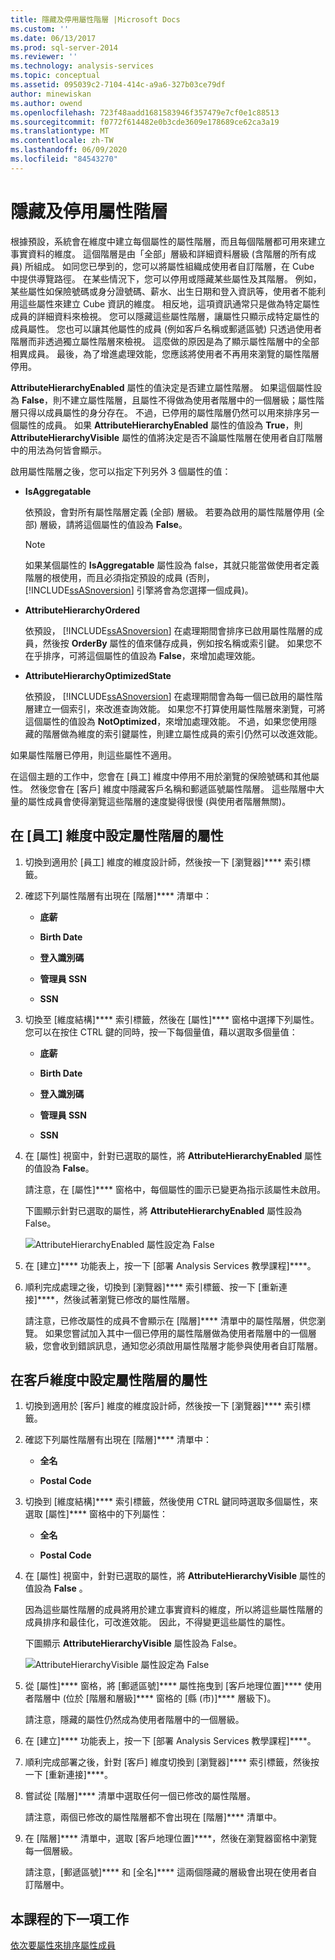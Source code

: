 ```yaml
---
title: 隱藏及停用屬性階層 |Microsoft Docs
ms.custom: ''
ms.date: 06/13/2017
ms.prod: sql-server-2014
ms.reviewer: ''
ms.technology: analysis-services
ms.topic: conceptual
ms.assetid: 095039c2-7104-414c-a9a6-327b03ce79df
author: minewiskan
ms.author: owend
ms.openlocfilehash: 723f48aadd1681583946f357479e7cf0e1c88513
ms.sourcegitcommit: f0772f614482e0b3cde3609e178689ce62ca3a19
ms.translationtype: MT
ms.contentlocale: zh-TW
ms.lasthandoff: 06/09/2020
ms.locfileid: "84543270"
---
```

# <a name="hiding-and-disabling-attribute-hierarchies"></a>隱藏及停用屬性階層
  根據預設，系統會在維度中建立每個屬性的屬性階層，而且每個階層都可用來建立事實資料的維度。 這個階層是由「全部」層級和詳細資料層級 (含階層的所有成員) 所組成。 如同您已學到的，您可以將屬性組織成使用者自訂階層，在 Cube 中提供導覽路徑。 在某些情況下，您可以停用或隱藏某些屬性及其階層。 例如，某些屬性如保險號碼或身分證號碼、薪水、出生日期和登入資訊等，使用者不能利用這些屬性來建立 Cube 資訊的維度。 相反地，這項資訊通常只是做為特定屬性成員的詳細資料來檢視。 您可以隱藏這些屬性階層，讓屬性只顯示成特定屬性的成員屬性。 您也可以讓其他屬性的成員 (例如客戶名稱或郵遞區號) 只透過使用者階層而非透過獨立屬性階層來檢視。 這麼做的原因是為了顯示屬性階層中的全部相異成員。 最後，為了增進處理效能，您應該將使用者不再用來瀏覽的屬性階層停用。

 **AttributeHierarchyEnabled** 屬性的值決定是否建立屬性階層。 如果這個屬性設為 **False**，則不建立屬性階層，且屬性不得做為使用者階層中的一個層級；屬性階層只得以成員屬性的身分存在。 不過，已停用的屬性階層仍然可以用來排序另一個屬性的成員。 如果 **AttributeHierarchyEnabled** 屬性的值設為 **True**，則 **AttributeHierarchyVisible** 屬性的值將決定是否不論屬性階層在使用者自訂階層中的用法為何皆會顯示。

 啟用屬性階層之後，您可以指定下列另外 3 個屬性的值：

-   **IsAggregatable**

     依預設，會對所有屬性階層定義 (全部) 層級。 若要為啟用的屬性階層停用 (全部) 層級，請將這個屬性的值設為 **False**。

    > [!NOTE]
    >  如果某個屬性的 **IsAggregatable** 屬性設為 false，其就只能當做使用者定義階層的根使用，而且必須指定預設的成員 (否則， [!INCLUDE[ssASnoversion](../includes/ssasnoversion-md.md)] 引擎將會為您選擇一個成員)。

-   **AttributeHierarchyOrdered**

     依預設， [!INCLUDE[ssASnoversion](../includes/ssasnoversion-md.md)] 在處理期間會排序已啟用屬性階層的成員，然後按 **OrderBy** 屬性的值來儲存成員，例如按名稱或索引鍵。 如果您不在乎排序，可將這個屬性的值設為 **False**，來增加處理效能。

-   **AttributeHierarchyOptimizedState**

     依預設， [!INCLUDE[ssASnoversion](../includes/ssasnoversion-md.md)] 在處理期間會為每一個已啟用的屬性階層建立一個索引，來改進查詢效能。 如果您不打算使用屬性階層來瀏覽，可將這個屬性的值設為 **NotOptimized**，來增加處理效能。 不過，如果您使用隱藏的階層做為維度的索引鍵屬性，則建立屬性成員的索引仍然可以改進效能。

 如果屬性階層已停用，則這些屬性不適用。

 在這個主題的工作中，您會在 [員工] 維度中停用不用於瀏覽的保險號碼和其他屬性。 然後您會在 [客戶] 維度中隱藏客戶名稱和郵遞區號屬性階層。 這些階層中大量的屬性成員會使得瀏覽這些階層的速度變得很慢 (與使用者階層無關)。

## <a name="setting-attribute-hierarchy-properties-in-the-employee-dimension"></a>在 [員工] 維度中設定屬性階層的屬性

1.  切換到適用於 [員工] 維度的維度設計師，然後按一下 [瀏覽器]**** 索引標籤。

2.  確認下列屬性階層有出現在 [階層]**** 清單中：

    -   **底薪**

    -   **Birth Date**

    -   **登入識別碼**

    -   **管理員 SSN**

    -   **SSN**

3.  切換至 [維度結構]**** 索引標籤，然後在 [屬性]**** 窗格中選擇下列屬性。 您可以在按住 CTRL 鍵的同時，按一下每個量值，藉以選取多個量值：

    -   **底薪**

    -   **Birth Date**

    -   **登入識別碼**

    -   **管理員 SSN**

    -   **SSN**

4.  在 [屬性] 視窗中，針對已選取的屬性，將 **AttributeHierarchyEnabled** 屬性的值設為 **False**。

     請注意，在 [屬性]**** 窗格中，每個屬性的圖示已變更為指示該屬性未啟用。

     下圖顯示針對已選取的屬性，將 **AttributeHierarchyEnabled** 屬性設為 False。

     ![AttributeHierarchyEnabled 屬性設定為 False](../../2014/tutorials/media/l4-hierarchyenabled-1.gif "AttributeHierarchyEnabled 屬性設定為 False")

5.  在 [建立]**** 功能表上，按一下 [部署 Analysis Services 教學課程]****。

6.  順利完成處理之後，切換到 [瀏覽器]**** 索引標籤、按一下 [重新連接]****，然後試著瀏覽已修改的屬性階層。

     請注意，已修改屬性的成員不會顯示在 [階層]**** 清單中的屬性階層，供您瀏覽。 如果您嘗試加入其中一個已停用的屬性階層做為使用者階層中的一個層級，您會收到錯誤訊息，通知您必須啟用屬性階層才能參與使用者自訂階層。

## <a name="setting-attribute-hierarchy-properties-in-the-customer-dimension"></a>在客戶維度中設定屬性階層的屬性

1.  切換到適用於 [客戶] 維度的維度設計師，然後按一下 [瀏覽器]**** 索引標籤。

2.  確認下列屬性階層有出現在 [階層]**** 清單中：

    -   **全名**

    -   **Postal Code**

3.  切換到 [維度結構]**** 索引標籤，然後使用 CTRL 鍵同時選取多個屬性，來選取 [屬性]**** 窗格中的下列屬性：

    -   **全名**

    -   **Postal Code**

4.  在 [屬性] 視窗中，針對已選取的屬性，將 **AttributeHierarchyVisible** 屬性的值設為 **False** 。

     因為這些屬性階層的成員將用於建立事實資料的維度，所以將這些屬性階層的成員排序和最佳化，可改進效能。 因此，不得變更這些屬性的屬性。

     下圖顯示 **AttributeHierarchyVisible** 屬性設為 False。

     ![AttributeHierarchyVisible 屬性設定為 False](../../2014/tutorials/media/l4-hierarchyvisible-1.gif "AttributeHierarchyVisible 屬性設定為 False")

5.  從 [屬性]**** 窗格，將 [郵遞區號]**** 屬性拖曳到 [客戶地理位置]**** 使用者階層中 (位於 [階層和層級]**** 窗格的 [縣 (市)]**** 層級下)。

     請注意，隱藏的屬性仍然成為使用者階層中的一個層級。

6.  在 [建立]**** 功能表上，按一下 [部署 Analysis Services 教學課程]****。

7.  順利完成部署之後，針對 [客戶] 維度切換到 [瀏覽器]**** 索引標籤，然後按一下 [重新連接]****。

8.  嘗試從 [階層]**** 清單中選取任何一個已修改的屬性階層。

     請注意，兩個已修改的屬性階層都不會出現在 [階層]**** 清單中。

9. 在 [階層]**** 清單中，選取 [客戶地理位置]****，然後在瀏覽器窗格中瀏覽每一個層級。

     請注意，[郵遞區號]**** 和 [全名]**** 這兩個隱藏的層級會出現在使用者自訂階層中。

## <a name="next-task-in-lesson"></a>本課程的下一項工作
 [依次要屬性來排序屬性成員](lesson-4-5-sorting-attribute-members-based-on-a-secondary-attribute.md)



